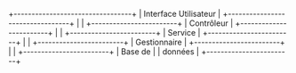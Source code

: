 +---------------------------------+
|         Interface Utilisateur    |
+---------------------------------+
             |
             |
    +------------------------+
    |        Contrôleur      |
    +------------------------+
             |
             |
    +------------------------+
    |         Service        |
    +------------------------+
             |
             |
    +------------------------+
    |       Gestionnaire     |
    +------------------------+
             |
             |
    +------------------------+
    |         Base de         |
    |         données         |
    +------------------------+
